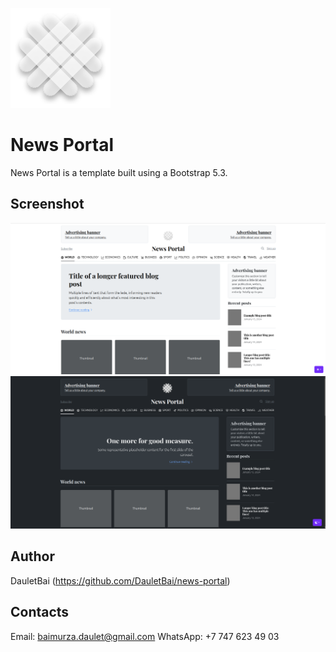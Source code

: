 ![An image of your company's logo or brand.](assets/brand/logo.png)

# News Portal

News Portal is a template built using a Bootstrap 5.3.

## Screenshot

![Screenshot-01 of the news portal.](assets/img/light.png)
![Screenshot-02 of the news portal.](assets/img/dark.png)

## Author

DauletBai (https://github.com/DauletBai/news-portal)

## Contacts

Email: baimurza.daulet@gmail.com
WhatsApp: +7 747 623 49 03